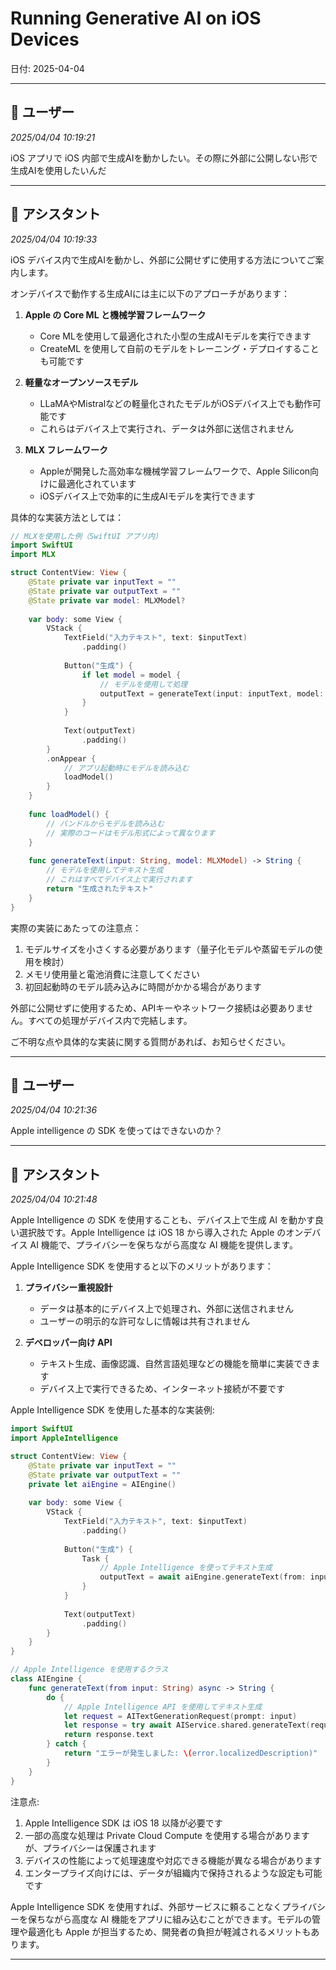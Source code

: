# Running Generative AI on iOS Devices

日付: 2025-04-04

---

## 👤 ユーザー
*2025/04/04 10:19:21*

iOS アプリで iOS 内部で生成AIを動かしたい。その際に外部に公開しない形で生成AIを使用したいんだ

---

## 🤖 アシスタント
*2025/04/04 10:19:33*

iOS デバイス内で生成AIを動かし、外部に公開せずに使用する方法についてご案内します。

オンデバイスで動作する生成AIには主に以下のアプローチがあります：

1. **Apple の Core ML と機械学習フレームワーク**
   - Core MLを使用して最適化された小型の生成AIモデルを実行できます
   - CreateML を使用して自前のモデルをトレーニング・デプロイすることも可能です

2. **軽量なオープンソースモデル**
   - LLaMAやMistralなどの軽量化されたモデルがiOSデバイス上でも動作可能です
   - これらはデバイス上で実行され、データは外部に送信されません

3. **MLX フレームワーク**
   - Appleが開発した高効率な機械学習フレームワークで、Apple Silicon向けに最適化されています
   - iOSデバイス上で効率的に生成AIモデルを実行できます

具体的な実装方法としては：

```swift
// MLXを使用した例（SwiftUI アプリ内）
import SwiftUI
import MLX

struct ContentView: View {
    @State private var inputText = ""
    @State private var outputText = ""
    @State private var model: MLXModel?
    
    var body: some View {
        VStack {
            TextField("入力テキスト", text: $inputText)
                .padding()
            
            Button("生成") {
                if let model = model {
                    // モデルを使用して処理
                    outputText = generateText(input: inputText, model: model)
                }
            }
            
            Text(outputText)
                .padding()
        }
        .onAppear {
            // アプリ起動時にモデルを読み込む
            loadModel()
        }
    }
    
    func loadModel() {
        // バンドルからモデルを読み込む
        // 実際のコードはモデル形式によって異なります
    }
    
    func generateText(input: String, model: MLXModel) -> String {
        // モデルを使用してテキスト生成
        // これはすべてデバイス上で実行されます
        return "生成されたテキスト"
    }
}
```

実際の実装にあたっての注意点：

1. モデルサイズを小さくする必要があります（量子化モデルや蒸留モデルの使用を検討）
2. メモリ使用量と電池消費に注意してください
3. 初回起動時のモデル読み込みに時間がかかる場合があります

外部に公開せずに使用するため、APIキーやネットワーク接続は必要ありません。すべての処理がデバイス内で完結します。

ご不明な点や具体的な実装に関する質問があれば、お知らせください。

---

## 👤 ユーザー
*2025/04/04 10:21:36*

Apple intelligence の SDK を使ってはできないのか？

---

## 🤖 アシスタント
*2025/04/04 10:21:48*

Apple Intelligence の SDK を使用することも、デバイス上で生成 AI を動かす良い選択肢です。Apple Intelligence は iOS 18 から導入された Apple のオンデバイス AI 機能で、プライバシーを保ちながら高度な AI 機能を提供します。

Apple Intelligence SDK を使用すると以下のメリットがあります：

1. **プライバシー重視設計**
   - データは基本的にデバイス上で処理され、外部に送信されません
   - ユーザーの明示的な許可なしに情報は共有されません

2. **デベロッパー向け API**
   - テキスト生成、画像認識、自然言語処理などの機能を簡単に実装できます
   - デバイス上で実行できるため、インターネット接続が不要です

Apple Intelligence SDK を使用した基本的な実装例:

```swift
import SwiftUI
import AppleIntelligence

struct ContentView: View {
    @State private var inputText = ""
    @State private var outputText = ""
    private let aiEngine = AIEngine()
    
    var body: some View {
        VStack {
            TextField("入力テキスト", text: $inputText)
                .padding()
            
            Button("生成") {
                Task {
                    // Apple Intelligence を使ってテキスト生成
                    outputText = await aiEngine.generateText(from: inputText)
                }
            }
            
            Text(outputText)
                .padding()
        }
    }
}

// Apple Intelligence を使用するクラス
class AIEngine {
    func generateText(from input: String) async -> String {
        do {
            // Apple Intelligence API を使用してテキスト生成
            let request = AITextGenerationRequest(prompt: input)
            let response = try await AIService.shared.generateText(request)
            return response.text
        } catch {
            return "エラーが発生しました: \(error.localizedDescription)"
        }
    }
}
```

注意点:

1. Apple Intelligence SDK は iOS 18 以降が必要です
2. 一部の高度な処理は Private Cloud Compute を使用する場合がありますが、プライバシーは保護されます
3. デバイスの性能によって処理速度や対応できる機能が異なる場合があります
4. エンタープライズ向けには、データが組織内で保持されるような設定も可能です

Apple Intelligence SDK を使用すれば、外部サービスに頼ることなくプライバシーを保ちながら高度な AI 機能をアプリに組み込むことができます。モデルの管理や最適化も Apple が担当するため、開発者の負担が軽減されるメリットもあります。

---
